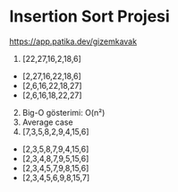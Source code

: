 # Insertion Sort Projesi
https://app.patika.dev/gizemkavak

1.  [22,27,16,2,18,6] 

- [2,27,16,22,18,6]
- [2,6,16,22,18,27]
- [2,6,16,18,22,27]
   
2. Big-O gösterimi: O(n²)
3. Average case
4. [7,3,5,8,2,9,4,15,6] 

- [2,3,5,8,7,9,4,15,6]
- [2,3,4,8,7,9,5,15,6]
- [2,3,4,5,7,9,8,15,6]
- [2,3,4,5,6,9,8,15,7]
